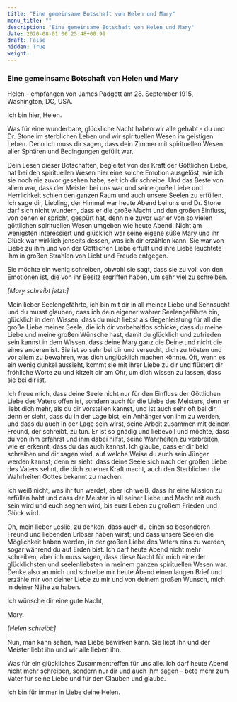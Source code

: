 ```yaml
---
title: "Eine gemeinsame Botschaft von Helen und Mary"
menu_title: ""
description: "Eine gemeinsame Botschaft von Helen und Mary"
date: 2020-08-01 06:25:48+00:99
draft: False
hidden: True
weight:
---
```

### Eine gemeinsame Botschaft von Helen und Mary

Helen - empfangen von James Padgett am 28. September 1915, Washington, DC, USA.

Ich bin hier, Helen.

Was für eine wunderbare, glückliche Nacht haben wir alle gehabt - du und Dr. Stone im sterblichen Leben und wir spirituellen Wesen im geistigen Leben. Denn ich muss dir sagen, dass dein Zimmer mit spirituellen Wesen aller Sphären und Bedingungen gefüllt war.

Dein Lesen dieser Botschaften, begleitet von der Kraft der Göttlichen Liebe, hat bei den spirituellen Wesen hier eine solche Emotion ausgelöst, wie ich sie noch nie zuvor gesehen habe, seit ich dir schreibe. Und das Beste von allem war, dass der Meister bei uns war und seine große Liebe und Herrlichkeit schien den ganzen Raum und auch unsere Seelen zu erfüllen. Ich sage dir, Liebling, der Himmel war heute Abend bei uns und Dr. Stone darf sich nicht wundern, dass er die große Macht und den großen Einfluss, von denen er spricht, gespürt hat, denn nie zuvor war er von so vielen göttlichen spirituellen Wesen umgeben wie heute Abend. Nicht am wenigsten interessiert und glücklich war seine eigene süße Mary und ihr Glück war wirklich jenseits dessen, was ich dir erzählen kann. Sie war von Liebe zu ihm und von der Göttlichen Liebe erfüllt und ihre Liebe leuchtete ihm in großen Strahlen von Licht und Freude entgegen.

Sie möchte ein wenig schreiben, obwohl sie sagt, dass sie zu voll von den Emotionen ist, die von ihr Besitz ergriffen haben, um sehr viel zu schreiben.  

*[Mary schreibt jetzt:]*

Mein lieber Seelengefährte, ich bin mit dir in all meiner Liebe und Sehnsucht und du musst glauben, dass ich dein eigener wahrer Seelengefährte bin, glücklich in dem Wissen, dass du mich liebst als Gegenleistung für all die große Liebe meiner Seele, die ich dir vorbehaltlos schicke, dass du meine Liebe und meine großen Wünsche hast, damit du glücklich und zufrieden sein kannst in dem Wissen, dass deine Mary ganz die Deine und nicht die eines anderen ist. Sie ist so sehr bei dir und versucht, dich zu trösten und vor allem zu bewahren, was dich unglücklich machen könnte. Oft, wenn es ein wenig dunkel aussieht, kommt sie mit ihrer Liebe zu dir und flüstert dir fröhliche Worte zu und kitzelt dir am Ohr, um dich wissen zu lassen, dass sie bei dir ist.

Ich freue mich, dass deine Seele nicht nur für den Einfluss der Göttlichen Liebe des Vaters offen ist, sondern auch für die Liebe des Meisters, denn er liebt dich mehr, als du dir vorstellen kannst, und ist auch sehr oft bei dir, denn er sieht, dass du in der Lage bist, ein Anhänger von ihm zu werden, und dass du auch in der Lage sein wirst, seine Arbeit zusammen mit deinem Freund, der schreibt, zu tun. Er ist so gnädig und liebevoll und möchte, dass du von ihm erfährst und ihm dabei hilfst, seine Wahrheiten zu verbreiten, wie er erkennt, dass du das auch kannst. Ich glaube, dass er dir bald schreiben und dir sagen wird, auf welche Weise du auch sein Jünger werden kannst; denn er sieht, dass deine Seele sich nach der großen Liebe des Vaters sehnt, die dich zu einer Kraft macht, auch den Sterblichen die Wahrheiten Gottes bekannt zu machen.

Ich weiß nicht, was ihr tun werdet, aber ich weiß, dass ihr eine Mission zu erfüllen habt und dass der Meister in all seiner Liebe und Macht mit euch sein wird und euch segnen wird, bis euer Leben zu großem Frieden und Glück wird.

Oh, mein lieber Leslie, zu denken, dass auch du einen so besonderen Freund und liebenden Erlöser haben wirst; und dass unsere Seelen die Möglichkeit haben werden, in der großen Liebe des Vaters eins zu werden, sogar während du auf Erden bist. Ich darf heute Abend nicht mehr schreiben, aber ich muss sagen, dass diese Nacht für mich eine der glücklichsten und seelenliebsten in meinem ganzen spirituellen Wesen war. Denke also an mich und schreibe mir heute Abend einen langen Brief und erzähle mir von deiner Liebe zu mir und von deinem großen Wunsch, mich in deiner Nähe zu haben.

Ich wünsche dir eine gute Nacht,

Mary.

*[Helen schreibt:]*

Nun, man kann sehen, was Liebe bewirken kann. Sie liebt ihn und der Meister liebt ihn und wir alle lieben ihn.

Was für ein glückliches Zusammentreffen für uns alle. Ich darf heute Abend nicht mehr schreiben, sondern nur dir und auch ihm sagen - bete mehr zum Vater für seine Liebe und für den Glauben und glaube.

Ich bin für immer in Liebe deine Helen.
